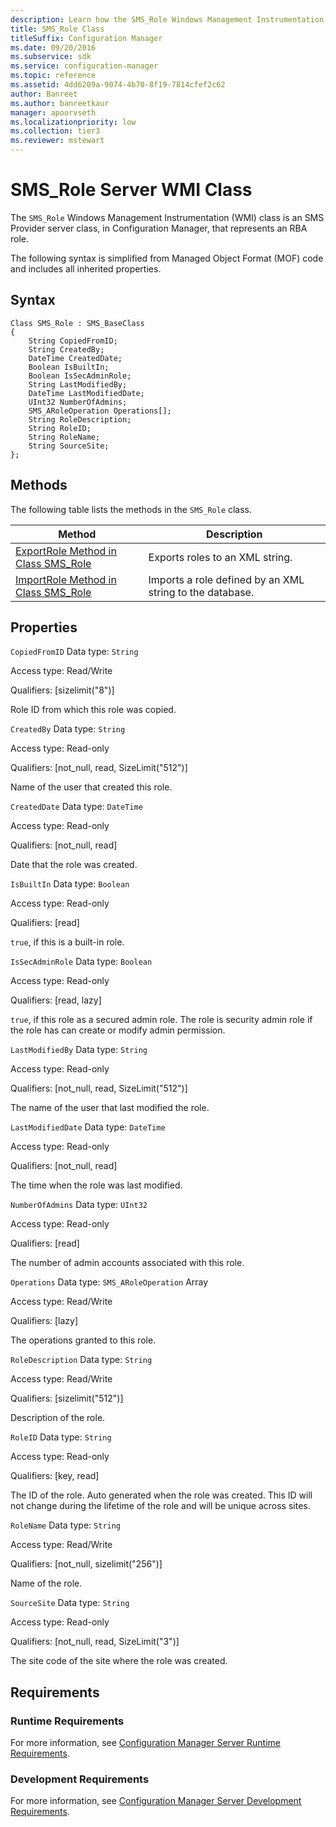 ```yaml
---
description: Learn how the SMS_Role Windows Management Instrumentation (WMI) class is an SMS Provider server class, in Configuration Manager, that represents an RBA role.
title: SMS_Role Class
titleSuffix: Configuration Manager
ms.date: 09/20/2016
ms.subservice: sdk
ms.service: configuration-manager
ms.topic: reference
ms.assetid: 4dd6209a-9074-4b70-8f19-7814cfef2c62
author: Banreet
ms.author: banreetkaur
manager: apoorvseth
ms.localizationpriority: low
ms.collection: tier3
ms.reviewer: mstewart
---
```

# SMS_Role Server WMI Class
The `SMS_Role` Windows Management Instrumentation (WMI) class is an SMS Provider server class, in Configuration Manager, that represents an RBA role.

 The following syntax is simplified from Managed Object Format (MOF) code and includes all inherited properties.

## Syntax

```
Class SMS_Role : SMS_BaseClass
{
    String CopiedFromID;
    String CreatedBy;
    DateTime CreatedDate;
    Boolean IsBuiltIn;
    Boolean IsSecAdminRole;
    String LastModifiedBy;
    DateTime LastModifiedDate;
    UInt32 NumberOfAdmins;
    SMS_ARoleOperation Operations[];
    String RoleDescription;
    String RoleID;
    String RoleName;
    String SourceSite;
};
```

## Methods
 The following table lists the methods in the `SMS_Role` class.

|Method|Description|
|------------|-----------------|
|[ExportRole Method in Class SMS_Role](../../../../../develop/reference/core/servers/configure/exportrole-method-in-class-sms_role.md)|Exports roles to an XML string.|
|[ImportRole Method in Class SMS_Role](../../../../../develop/reference/core/servers/configure/importrole-method-in-class-sms_role.md)|Imports a role defined by an XML string to the database.|

## Properties
 `CopiedFromID`
 Data type: `String`

 Access type: Read/Write

 Qualifiers: [sizelimit("8")]

 Role ID from which this role was copied.

 `CreatedBy`
 Data type: `String`

 Access type: Read-only

 Qualifiers: [not_null, read, SizeLimit("512")]

 Name of the user that created this role.

 `CreatedDate`
 Data type: `DateTime`

 Access type: Read-only

 Qualifiers: [not_null, read]

 Date that the role was created.

 `IsBuiltIn`
 Data type: `Boolean`

 Access type: Read-only

 Qualifiers: [read]

 `true`, if this is a built-in role.

 `IsSecAdminRole`
 Data type: `Boolean`

 Access type: Read-only

 Qualifiers: [read, lazy]

 `true`, if this role as a secured admin role. The role is security admin role if the role has can create or modify admin permission.

 `LastModifiedBy`
 Data type: `String`

 Access type: Read-only

 Qualifiers: [not_null, read, SizeLimit("512")]

 The name of the user that last modified the role.

 `LastModifiedDate`
 Data type: `DateTime`

 Access type: Read-only

 Qualifiers: [not_null, read]

 The time when the role was last modified.

 `NumberOfAdmins`
 Data type: `UInt32`

 Access type: Read-only

 Qualifiers: [read]

 The number of admin accounts associated with this role.

 `Operations`
 Data type: `SMS_ARoleOperation` Array

 Access type: Read/Write

 Qualifiers: [lazy]

 The operations granted to this role.

 `RoleDescription`
 Data type: `String`

 Access type: Read/Write

 Qualifiers: [sizelimit("512")]

 Description of the role.

 `RoleID`
 Data type: `String`

 Access type: Read-only

 Qualifiers: [key, read]

 The ID of the role. Auto generated when the role was created. This ID will not change during the lifetime of the role and will be unique across sites.

 `RoleName`
 Data type: `String`

 Access type: Read/Write

 Qualifiers: [not_null, sizelimit("256")]

 Name of the role.

 `SourceSite`
 Data type: `String`

 Access type: Read-only

 Qualifiers: [not_null, read, SizeLimit("3")]

 The site code of the site where the role was created.

## Requirements

### Runtime Requirements
 For more information, see [Configuration Manager Server Runtime Requirements](../../../../../develop/core/reqs/server-runtime-requirements.md).

### Development Requirements
 For more information, see [Configuration Manager Server Development Requirements](../../../../../develop/core/reqs/server-development-requirements.md).
